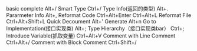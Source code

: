 basic complete                     Alt+/
Smart Type                          Ctrl+/
Type Info(返回的类型)            Alt+.
Pararmeter Info                    Alt+,
Reformat Code                    Ctrl+Alt+Enter Ctrl+Alt+L
Reformat File                       Ctrl+Alt+Shift+L
Quick Decoument                Alt+'
Generate                             Alt+n
Go to Implementation(接口实现类)         Alt+;
Type Hierarchy（接口实现类bar）           Ctrl+;
Introduce Variable(抓取变量)                  Ctrl+Alt+V
Comment with Line Comment                                                   Ctrl+Alt+/
Comment with Block Comment                                                     Ctrl+Shift+/